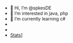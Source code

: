 - 👋 Hi, I’m @spkesDE
- 👀 I’m interested in java, php
- 🌱 I’m currently learning c#
- 
- 
- [Stats](https://github-readme-stats.vercel.app/api?username=spkesDE)]
